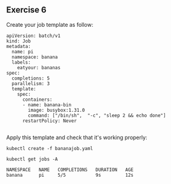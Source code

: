 ## Exercise 6

Create your job template as follow:
```
apiVersion: batch/v1
kind: Job
metadata:
  name: pi
  namespace: banana
  labels:
    eatyour: bananas
spec:
  completions: 5
  parallelism: 3
  template:
    spec:
      containers:
      - name: banana-bin
        image: busybox:1.31.0
        command: ["/bin/sh",  "-c", "sleep 2 && echo done"]
      restartPolicy: Never


```

Apply this template and check that it's working properly:
```
kubectl create -f bananajob.yaml

```

```
kubectl get jobs -A

NAMESPACE   NAME   COMPLETIONS   DURATION   AGE
banana      pi     5/5           9s         12s

```

